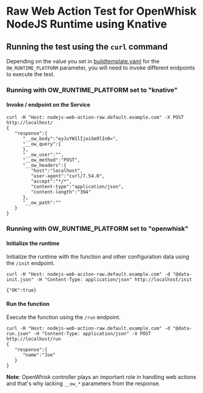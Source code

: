 <!--
#
# Licensed to the Apache Software Foundation (ASF) under one or more
# contributor license agreements.  See the NOTICE file distributed with
# this work for additional information regarding copyright ownership.
# The ASF licenses this file to You under the Apache License, Version 2.0
# (the "License"); you may not use this file except in compliance with
# the License.  You may obtain a copy of the License at
#
#     http://www.apache.org/licenses/LICENSE-2.0
#
# Unless required by applicable law or agreed to in writing, software
# distributed under the License is distributed on an "AS IS" BASIS,
# WITHOUT WARRANTIES OR CONDITIONS OF ANY KIND, either express or implied.
# See the License for the specific language governing permissions and
# limitations under the License.
#
-->

# Raw Web Action Test for OpenWhisk NodeJS Runtime using Knative

## Running the test using the `curl` command

Depending on the value you set in [buildtemplate.yaml](../../buildtemplate.yaml) for the ```OW_RUNTIME_PLATFORM``` parameter, you will need to invoke different endpoints to execute the test.

### Running with OW_RUNTIME_PLATFORM set to "knative"

#### Invoke / endpoint on the Service

```
curl -H "Host: nodejs-web-action-raw.default.example.com" -X POST http://localhost/
{
   "response":{
      "__ow_body":"eyJuYW1lIjoiSm9lIn0=",
      "__ow_query":{
      },
      "__ow_user":"",
      "__ow_method":"POST",
      "__ow_headers":{
         "host":"localhost",
         "user-agent":"curl/7.54.0",
         "accept":"*/*",
         "content-type":"application/json",
         "content-length":"394"
      },
      "__ow_path":""
   }
}
```

### Running with OW_RUNTIME_PLATFORM set to "openwhisk"

#### Initialize the runtime

Initialize the runtime with the function and other configuration data using the ```/init``` endpoint.

```
curl -H "Host: nodejs-web-aciton-raw.default.example.com" -d "@data-init.json" -H "Content-Type: application/json" http://localhost/init

{"OK":true}
```

#### Run the function

Execute the function using the ```/run``` endpoint.

```
curl -H "Host: nodejs-web-action-raw.default.example.com" -d "@data-run.json" -H "Content-Type: application/json" -X POST http://localhost/run
{
   "response":{
      "name":"Joe"
   }
}
```

**Note**: OpenWhisk controller plays an important role in handling web actions and that's why lacking `__ow_*` parameters from the response.
